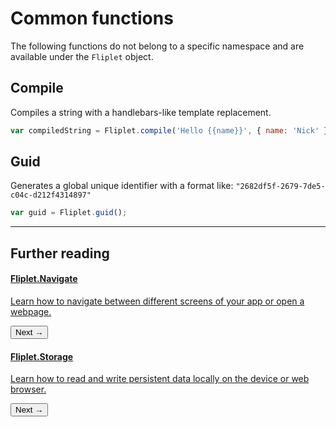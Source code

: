 # Common functions

The following functions do not belong to a specific namespace and are available under the `Fliplet` object.

## Compile

Compiles a string with a handlebars-like template replacement.

```js
var compiledString = Fliplet.compile('Hello {{name}}', { name: 'Nick' });
```

## Guid

Generates a global unique identifier with a format like: `"2682df5f-2679-7de5-c04c-d212f4314897"`

```js
var guid = Fliplet.guid();
```

---

## Further reading

<section class="blocks alt">
  <a class="bl two" href="quickstart.html">
    <div class="secondary">
      <h4>Fliplet.Navigate</h4>
      <p>Learn how to navigate between different screens of your app or open a webpage.</p>
      <button>Next &rarr;</button>
    </div>
  </a>
  <a class="bl two" href="quickstart.html">
    <div class="secondary">
      <h4>Fliplet.Storage</h4>
      <p>Learn how to read and write persistent data locally on the device or web browser.</p>
      <button>Next &rarr;</button>
    </div>
  </a>
</section>